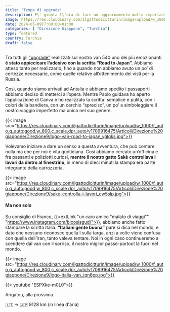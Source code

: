 ```yaml
---
title: 'Tempo di upgrade!'
description: E\' giunta l\'ora di fare un aggiornamento molto importante al nostro van. Scopri cliccando qui
image: https://res.cloudinary.com/ilgattodicitturin/image/upload/w_1000/f_auto,q_auto:good,w_800,c_scale,dpr_auto/v1713011125/Articoli/Direzione%20giappone/Direzione9/upgrade-al-van_vpnjk8.jpg
date: 2024-05-09T7:00:00+01:00
categories: [ "Direzione Giappone", "Turchia"]
type: featured  
country: Turchia 
draft: false
---
```


Tra tutti gli ["upgrade"](/van) realizzati sul nostro van 540 uno dei più emozionanti **è stato appiccicare l’adesivo con la scritta “Road to Japan”.** 
Abbiamo atteso tanto per realizzarlo, fino a quando non abbiamo avuto un po’ di certezze necessarie, come quelle relative all’ottenimento dei visti per la Russia.

Così, quando siamo arrivati ad Antalia e abbiamo spedito i passaporti abbiamo deciso di metterci all’opera. 
Mentre Paolo guidava ho aperto l’applicazione di Canva e ho realizzato la scritta: semplice e pulita, con i colori della bandiera, con un cerchio “spreciso”, un po’ a simboleggiare il nostro viaggio imperfetto ma unico nel suo genere. 

{{< image src="https://res.cloudinary.com/ilgattodicitturin/image/upload/w_1000/f_auto,q_auto:good,w_800,c_scale,dpr_auto/v1709916475/Articoli/Direzione%20giappone/Direzione9/logo-van-road-to-japan_yglqks.jpg">}} 

Volevamo iniziare a dare un senso a questa avventura, che può contare nulla ma che per noi è vita quotidiana.
Così abbiamo cercato un’officina e fra passanti e poliziotti curiosi, **mentre il nostro gatto Sakè controllava i lavori da dietro al finestrino**, in meno di dieci minuti la stampa era parte integrante della carrozzeria. 

{{< image src="https://res.cloudinary.com/ilgattodicitturin/image/upload/w_1000/f_auto,q_auto:good,w_800,c_scale,dpr_auto/v1709916475/Articoli/Direzione%20giappone/Direzione9/sake-controlla-i-lavori_ew5slp.jpg">}} 

#### Ma non solo

Su consiglio di Franco, {{<extLink "un caro amico \"malato di viaggi\"" "https://www.instagram.com/bicosisgud/">}}, abbiamo anche fatto stampare la scritta Italia. 
**“Italiani gente buona”** pare si dica nel mondo, e dato che nessuno riconosce quella I sulla targa, anzi a volte viene confusa con quella dell’Iran, tanto valeva tentare. 
Noi in ogni caso continueremo a scendere dal van con il sorriso, il nostro miglior passe-partout là fuori nel mondo.

{{< image src="https://res.cloudinary.com/ilgattodicitturin/image/upload/w_1000/f_auto,q_auto:good,w_800,c_scale,dpr_auto/v1709916475/Articoli/Direzione%20giappone/Direzione9/logo-italia-van_jqn6pp.jpg">}} 

{{< youtube "ESPXke-m0L0">}}

Arigatou, alla prossima.

🇮🇹 → 🇯🇵 9128 km (in linea d'aria)
